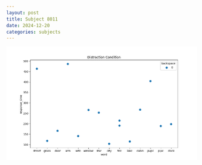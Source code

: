 ```yaml
---
layout: post
title: Subject 8011
date: 2024-12-20
categories: subjects
---
```


![](data/8011/run-9/8011_rt_acc_fuzzy_delay.png)
